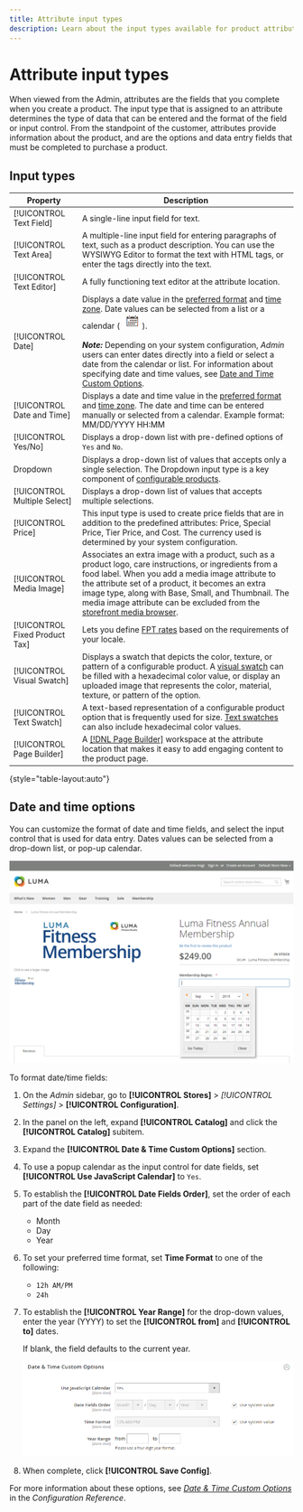 ```yaml
---
title: Attribute input types
description: Learn about the input types available for product attributes, which determine the type of data that can be entered and the format of the field or input control.
---
```

# Attribute input types

When viewed from the Admin, attributes are the fields that you complete when you create a product. The input type that is assigned to an attribute determines the type of data that can be entered and the format of the field or input control. From the standpoint of the customer, attributes provide information about the product, and are the options and data entry fields that must be completed to purchase a product.

## Input types

|Property|Description|
|--- |--- |
|[!UICONTROL Text Field]|A single-line input field for text.|
|[!UICONTROL Text Area]|A multiple-line input field for entering paragraphs of text, such as a product description. You can use the WYSIWYG Editor to format the text with HTML tags, or enter the tags directly into the text.|
|[!UICONTROL Text Editor]|A fully functioning text editor at the attribute location.|
|[!UICONTROL Date]|Displays a date value in the [preferred format](#date-and-time-options) and [time zone](https://docs.magento.com/user-guide/stores/locale-options.html). Date values can be selected from a list or a calendar ( ![Calendar icon](../assets/icon-calendar.png) ). <br/><br/>**_Note:_** Depending on your system configuration, _Admin_ users can enter dates directly into a field or select a date from the calendar or list. For information about specifying date and time values, see [Date and Time Custom Options](https://docs.magento.com/user-guide/stores/attribute-date-time-options.html).|
|[!UICONTROL Date and Time]|Displays a date and time value in the [preferred format](https://docs.magento.com/user-guide/stores/attribute-date-time-options.html) and [time zone](https://docs.magento.com/user-guide/stores/locale-options.html). The date and time can be entered manually or selected from a calendar. Example format: MM/DD/YYYY HH:MM|
|[!UICONTROL Yes/No]|Displays a drop-down list with pre-defined options of `Yes` and `No`.|
|Dropdown|Displays a drop-down list of values that accepts only a single selection. The Dropdown input type is a key component of [configurable products](https://docs.magento.com/user-guide/catalog/product-create-configurable.html).|
|[!UICONTROL Multiple Select]|Displays a drop-down list of values that accepts multiple selections.|
|[!UICONTROL Price]|This input type is used to create price fields that are in addition to the predefined attributes: Price, Special Price, Tier Price, and Cost. The currency used is determined by your system configuration.|
|[!UICONTROL Media Image]|Associates an extra image with a product, such as a product logo, care instructions, or ingredients from a food label. When you add a media image attribute to the attribute set of a product, it becomes an extra image type, along with Base, Small, and Thumbnail. The media image attribute can be excluded from the [storefront media browser](catalog-images-video.md#storefront-media-browser).|
|[!UICONTROL Fixed Product Tax]|Lets you define [FPT rates](https://docs.magento.com/user-guide/tax/fixed-product-tax.html) based on the requirements of your locale.|
|[!UICONTROL Visual Swatch]|Displays a swatch that depicts the color, texture, or pattern of a configurable product. A [visual swatch](swatches.md) can be filled with a hexadecimal color value, or display an uploaded image that represents the color, material, texture, or pattern of the option.|
|[!UICONTROL Text Swatch]|A text-based representation of a configurable product option that is frequently used for size. [Text swatches](swatches.md) can also include hexadecimal color values.|
|[!UICONTROL Page Builder]|A [[!DNL Page Builder]](../page-builder/workspace.md) workspace at the attribute location that makes it easy to add engaging content to the product page.|

{style="table-layout:auto"}

## Date and time options

You can customize the format of date and time fields, and select the input control that is used for data entry. Dates values can be selected from a drop-down list, or pop-up calendar.

![Example - storefront popup calendar](./assets/storefront-popup-calendar.png)<!-- zoom -->

To format date/time fields:

1. On the _Admin_ sidebar, go to **[!UICONTROL Stores]** > _[!UICONTROL Settings]_ > **[!UICONTROL Configuration]**.

1. In the panel on the left, expand **[!UICONTROL Catalog]** and click the **[!UICONTROL Catalog]** subitem.

1. Expand the **[!UICONTROL Date & Time Custom Options]** section.

1. To use a popup calendar as the input control for date fields, set **[!UICONTROL Use JavaScript Calendar]** to `Yes`.

1. To establish the **[!UICONTROL Date Fields Order]**, set the order of each part of the date field as needed:

   - Month
   - Day
   - Year

1. To set your preferred time format, set **Time Format** to one of the following:

   - `12h AM/PM`
   - `24h`

1. To establish the **[!UICONTROL Year Range]** for the drop-down values, enter the year (YYYY) to set the **[!UICONTROL from]** and **[!UICONTROL to]** dates.

   If blank, the field defaults to the current year.

   ![Catalog configuration - date and time options](./assets/catalog-date-time-custom-options.png)<!-- zoom -->

1. When complete, click **[!UICONTROL Save Config]**.

For more information about these options, see [_Date & Time Custom Options_](https://docs.magento.com/user-guide/configuration/catalog/catalog.html) in the _Configuration Reference_.
